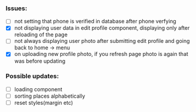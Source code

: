### Issues:

- [ ] not setting that phone is verified in database after phone verfying
- [x] not displaying user data in edit profile component, displaying only after reloading of the page
- [ ] not always displaying user photo after submitting edit profile and going back to home -> menu
- [x] on uploading new profile photo, if you refresh page photo is again that was before updating

### Possible updates:

- [ ] loading component
- [ ] sorting places alphabetically
- [ ] reset styles(margin etc)
